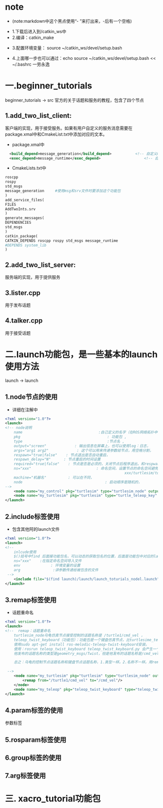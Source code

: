 # note

- (note:markdown中这个黑点使用“- ”来打出来，-后有一个空格)

* 1.下载后进入到/catkin_ws中
* 2.编译：catkin_make

+ 3.配置环境变量：  source ~/catkin_ws/devel/setup.bash

- 4.上面哪一步也可以通过：echo source ~/catkin_ws/devel/setup.bash << ~/.bashrc   一劳永逸

# 一.beginner_tutorials

beginner_tutorials -> src 官方的关于话题和服务的教程，包含了四个节点

## 1.add_two_list_client:

客户端的实现，用于接受服务。如果有用户自定义的服务消息需要在package.xmal中和CmakeList.txt中添加对应的文本。

- package.xmal中

```xml
  <build_depend>message_generation</build_depend>           <!-- 自定义msg,srv文件构建依赖 -->
  <exec_depend>message_runtime</exec_depend>                    <!-- 自定义msg,srv文件执行依赖 -->
```

- CmakeLists.txt中

```makefile
roscpp
rospy
std_msgs
message_generation     #使用msg和srv文件时要添加这个功能包
)
add_service_files(
FILES
AddTwoInts.srv
)
generate_messages(
DEPENDENCIES
std_msgs
)
catkin_package(
CATKIN_DEPENDS roscpp rospy std_msgs message_runtime
#DEPENDS system_lib
)
```

## 2.add_two_list_server:

服务端的实现，用于提供服务

## 3.lister.cpp

用于发布话题

## 4.talker.cpp

用于接受话题

# 二.launch功能包，是一些基本的launch使用方法

launch -> launch

## 1.node节点的使用

- 详细在注解中

```xml
<?xml version="1.0"?>
<launch>
<!-- node说明
    name                                   :自己定义的名字（在ROS网络拓扑中的节点名称）
    pkg                                        : 功能包 ,
    type                                       :节点名 ,
    output="screen"             : 输出信息在屏幕上，也可以使用log：日志，
    args="arg1 arg2"             : 这个可以用来传递参数给节点，用空格分割，
    respawn="true|false"    : 节点退出是否自动重启，
    respawn_delay="N"      : 节点重启的时间设置
    required="true|false"    : 节点是否是必须的，关闭节点后程序退出。和respwan不能同事设置
    ns="xxx"                              : 命名空间，设置节点的命名空间避免重名,ns相同的时候才能通行 
                                                       xxx/turtlesim/turtles_teleop_key 
    machine="机器名"          : 可以在不同，
    node                                      : 启动顺序是随机的，
-->
    <node name="my_control" pkg="turtlesim" type="turtlesim_node" output="screen" ns="xxx" respawn="true"/>
    <node name="my_turtlesim" pkg="turtlesim" type="turtle_teleop_key" required="true" ns="xxx" output="screen"/>
</launch>
```

## 2.include标签使用

- 包含其他阿的launch文件

```xml
<?xml version="1.0"?>
<launch>
<!-- 
    inlcude使用
    $()括号中find 后面接功能包名，可以动态的获取包名的位置，后面是功能包中对应的launch文件
    ns="xxx"    :在指定命名空间导入文件
    env              : 环境变量的设置
    arg               :讲参数传递给被包含的文件
 -->
    <include file="$(find launch)/launch/launch_toturials_nodel.launch"/>
</launch>
```

## 3.remap标签使用

- 话题重命名

```xml
<?xml version="1.0"?>
<launch>
<!--  remap：话题重命名
    turtlesim_node乌龟仿真节点接受控制的话题名称是 /turtle1/cmd_vel ，
    teleop_twist_keyboard（功能包）：功能包是一个键盘仿真节点，比turtlesime_teleop_key好用，
    使用sudo apt-get install ros-melodic-teleop-twist-keyboard安装。
    使用：rosrun teleop_twist_keyboard teleop_twist_keyboard.py 会产生一个键盘仿真节点，
    他发布的话题名称的类型是geometry_msgs/Twist，但是他发布的话题名称是/cmd_vel。

    总之：乌龟的控制节点话题名称和键盘节点话题名称，1.类型一样。2.名称不一样。用remap解决
  
 -->
    <node name="my_turtlesim" pkg="turtlesim" type="turtlesim_node" output="screen" >
        <remap from="/turtle1/cmd_vel" to="/cmd_vel"/>
    </node>
    <node name="my_teleop" pkg="teleop_twist_keyboard" type="teleop_twist_keyboard.py" output="screen"/> 
</launch>
```

## 4.param标签的使用

参数标签

## 5.rosparam标签使用

## 6.group标签的使用

## 7.arg标签使用

# 三. xacro_tutorial功能包
